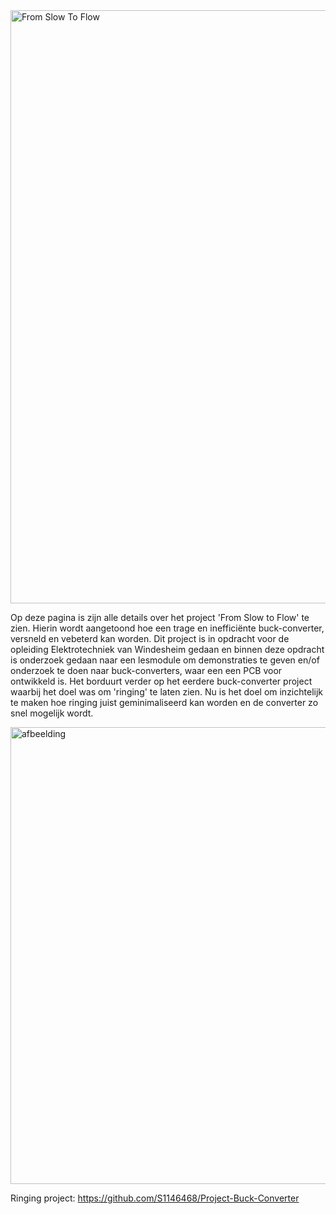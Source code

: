 <img width="949" height="949" alt="From Slow To Flow" src="https://github.com/user-attachments/assets/54863fd7-88d8-409a-9d45-c039d224615f" />

Op deze pagina is zijn alle details over het project 'From Slow to Flow' te zien. Hierin wordt aangetoond hoe een trage en inefficiënte buck-converter, versneld en vebeterd kan worden. Dit project is in opdracht voor de opleiding Elektrotechniek van Windesheim gedaan en binnen deze opdracht is onderzoek gedaan naar een lesmodule om demonstraties te geven en/of onderzoek te doen naar buck-converters, waar een een PCB voor ontwikkeld is. Het borduurt verder op het eerdere buck-converter project waarbij het doel was om 'ringing' te laten zien. Nu is het doel om inzichtelijk te maken hoe ringing juist geminimaliseerd kan worden en de converter zo snel mogelijk wordt. 

<img width="949" height="731" alt="afbeelding" src="https://github.com/user-attachments/assets/6eb1b507-3ffa-493e-95a8-b296e3e5c362" />

Ringing project: https://github.com/S1146468/Project-Buck-Converter

